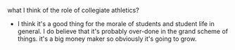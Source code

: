 what I think of the role of collegiate athletics?
- I think it's a good thing for the morale of students and student life in general. I do believe that it's probably over-done in the grand scheme of things. it's a big money maker so obviously it's going to grow. 